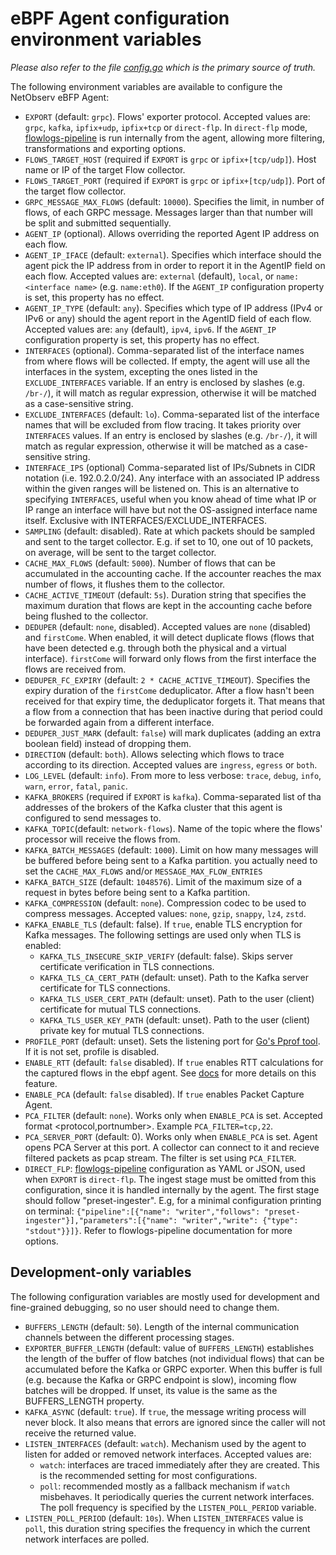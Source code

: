 # eBPF Agent configuration environment variables

_Please also refer to the file [config.go](../pkg/agent/config.go) which is the primary source of truth._

The following environment variables are available to configure the NetObserv eBFP Agent:

* `EXPORT` (default: `grpc`). Flows' exporter protocol. Accepted values are: `grpc`, `kafka`, `ipfix+udp`, `ipfix+tcp` or `direct-flp`. In `direct-flp` mode, [flowlogs-pipeline](https://github.com/netobserv/flowlogs-pipeline) is run internally from the agent, allowing more filtering, transformations and exporting options.
* `FLOWS_TARGET_HOST` (required if `EXPORT` is `grpc` or `ipfix+[tcp/udp]`). Host name or IP of the target Flow collector.
* `FLOWS_TARGET_PORT` (required if `EXPORT` is `grpc` or `ipfix+[tcp/udp]`). Port of the target flow collector.
* `GRPC_MESSAGE_MAX_FLOWS` (default: `10000`). Specifies the limit, in number of flows, of each GRPC
  message. Messages larger than that number will be split and submitted sequentially.
* `AGENT_IP` (optional). Allows overriding the reported Agent IP address on each flow.
* `AGENT_IP_IFACE` (default: `external`). Specifies which interface should the agent pick the IP
  address from in order to report it in the AgentIP field on each flow. Accepted values are:
  `external` (default), `local`, or `name:<interface name>` (e.g. `name:eth0`). If the `AGENT_IP`
  configuration property is set, this property has no effect.
* `AGENT_IP_TYPE` (default: `any`). Specifies which type of IP address (IPv4 or IPv6 or any) should
  the agent report in the AgentID field of each flow. Accepted values are: `any` (default), `ipv4`,
  `ipv6`. If the `AGENT_IP` configuration property is set, this property has no effect.
* `INTERFACES` (optional). Comma-separated list of the interface names from where flows will be collected. If 
  empty, the agent will use all the interfaces in the system, excepting the ones listed in
  the `EXCLUDE_INTERFACES` variable.
  If an entry is enclosed by slashes (e.g. `/br-/`), it will match as regular expression,
  otherwise it will be matched as a case-sensitive string.
* `EXCLUDE_INTERFACES` (default: `lo`). Comma-separated list of the interface names that will be
  excluded from flow tracing. It takes priority over `INTERFACES` values.
  If an entry is enclosed by slashes (e.g. `/br-/`), it will match as regular expression,
  otherwise it will be matched as a case-sensitive string.
* `INTERFACE_IPS` (optional) Comma-separated list of IPs/Subnets in CIDR notation (i.e. 192.0.2.0/24).
  Any interface with an associated IP address within the given ranges will be listened on. This is an
  alternative to specifying `INTERFACES`, useful when you know ahead of time what IP or IP range an
  interface will have but not the OS-assigned interface name itself. Exclusive with INTERFACES/EXCLUDE_INTERFACES.
* `SAMPLING` (default: disabled). Rate at which packets should be sampled and sent to the target
  collector. E.g. if set to 10, one out of 10 packets, on average, will be sent to the target
  collector.
* `CACHE_MAX_FLOWS` (default: `5000`). Number of flows that can be accumulated in the accounting
  cache. If the accounter reaches the max number of flows, it flushes them to the collector.
* `CACHE_ACTIVE_TIMEOUT` (default: `5s`). Duration string that specifies the maximum duration
  that flows are kept in the accounting cache before being flushed to the collector.
* `DEDUPER` (default: `none`, disabled). Accepted values are `none` (disabled) and `firstCome`.
  When enabled, it will detect duplicate flows (flows that have been detected e.g. through
  both the physical and a virtual interface).
  `firstCome` will forward only flows from the first interface the flows are received from.
* `DEDUPER_FC_EXPIRY` (default: `2 * CACHE_ACTIVE_TIMEOUT`). Specifies the expiry duration of the `firstCome`
  deduplicator. After a flow hasn't been received for that expiry time, the deduplicator forgets it.
  That means that a flow from a connection that has been inactive during that period could be
  forwarded again from a different interface.
* `DEDUPER_JUST_MARK` (default: `false`) will mark duplicates (adding an extra boolean field)
  instead of dropping them.
* `DIRECTION` (default: `both`). Allows selecting which flows to trace according to its direction.
  Accepted values are `ingress`, `egress` or `both`.
* `LOG_LEVEL` (default: `info`). From more to less verbose: `trace`, `debug`, `info`, `warn`,
  `error`, `fatal`, `panic`.
* `KAFKA_BROKERS` (required if `EXPORT` is `kafka`). Comma-separated list of tha addresses of the
  brokers of the Kafka cluster that this agent is configured to send messages to.
* `KAFKA_TOPIC`(default: `network-flows`). Name of the topic where the flows' processor will receive
  the flows from.
* `KAFKA_BATCH_MESSAGES` (default: `1000`). Limit on how many messages will be buffered before being sent
  to a Kafka partition.
  you actually need to set the `CACHE_MAX_FLOWS` and/or `MESSAGE_MAX_FLOW_ENTRIES`
* `KAFKA_BATCH_SIZE` (default: `1048576`). Limit of the maximum size of a request in bytes before
  being sent to a Kafka partition.
* `KAFKA_COMPRESSION` (default: `none`). Compression codec to be used to compress messages. Accepted
  values: `none`, `gzip`, `snappy`, `lz4`, `zstd`.
* `KAFKA_ENABLE_TLS` (default: false). If `true`, enable TLS encryption for Kafka messages. The following settings are used only when TLS is enabled:
  * `KAFKA_TLS_INSECURE_SKIP_VERIFY` (default: false). Skips server certificate verification in TLS connections.
  * `KAFKA_TLS_CA_CERT_PATH` (default: unset). Path to the Kafka server certificate for TLS connections.
  * `KAFKA_TLS_USER_CERT_PATH` (default: unset). Path to the user (client) certificate for mutual TLS connections.
  * `KAFKA_TLS_USER_KEY_PATH` (default: unset). Path to the user (client) private key for mutual TLS connections.
* `PROFILE_PORT` (default: unset). Sets the listening port for [Go's Pprof tool](https://pkg.go.dev/net/http/pprof).
  If it is not set, profile is disabled.
* `ENABLE_RTT` (default: `false` disabled). If `true` enables RTT calculations for the captured flows in the ebpf agent.
  See [docs](./rtt_calculations.md) for more details on this feature.
* `ENABLE_PCA` (default: `false` disabled). If `true` enables Packet Capture Agent. 
* `PCA_FILTER` (default: `none`). Works only when `ENABLE_PCA` is set. Accepted format <protocol,portnumber>. Example 
  `PCA_FILTER=tcp,22`.
* `PCA_SERVER_PORT` (default: 0). Works only when `ENABLE_PCA` is set. Agent opens PCA Server at this port. A collector can connect to it and recieve filtered packets as pcap stream. The filter is set using `PCA_FILTER`.
* `DIRECT_FLP`: [flowlogs-pipeline](https://github.com/netobserv/flowlogs-pipeline) configuration as YAML or JSON, used when `EXPORT` is `direct-flp`. The ingest stage must be omitted from this configuration, since it is handled internally by the agent. The first stage should follow "preset-ingester". E.g, for a minimal configuration printing on terminal: `{"pipeline":[{"name": "writer","follows": "preset-ingester"}],"parameters":[{"name": "writer","write": {"type": "stdout"}}]}`. Refer to flowlogs-pipeline documentation for more options.


## Development-only variables

The following configuration variables are mostly used for development and fine-grained debugging,
so no user should need to change them.

* `BUFFERS_LENGTH` (default: `50`). Length of the internal communication channels between the different
  processing stages.
* `EXPORTER_BUFFER_LENGTH` (default: value of `BUFFERS_LENGTH`) establishes the length of the buffer
  of flow batches (not individual flows) that can be accumulated before the Kafka or GRPC exporter.
  When this buffer is full (e.g. because the Kafka or GRPC endpoint is slow), incoming flow batches
  will be dropped. If unset, its value is the same as the BUFFERS_LENGTH property.
* `KAFKA_ASYNC` (default: `true`). If `true`, the message writing process will never block. It also
  means that errors are ignored since the caller will not receive the returned value.
* `LISTEN_INTERFACES` (default: `watch`). Mechanism used by the agent to listen for added or removed
  network interfaces. Accepted values are:
  - `watch`: interfaces are traced immediately after they are created. This is
    the recommended setting for most configurations.
  - `poll`: recommended mostly as a fallback mechanism if `watch` misbehaves. It periodically
    queries the current network interfaces. The poll frequency is specified by the
    `LISTEN_POLL_PERIOD` variable.
* `LISTEN_POLL_PERIOD` (default: `10s`). When `LISTEN_INTERFACES` value is `poll`, this duration
  string specifies the frequency in which the current network interfaces are polled.

